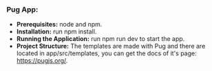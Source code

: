 
### Pug App:

- **Prerequisites:** 
node and npm.
- **Installation:** 
run npm install.
- **Running the Application:** 
run npm run dev to start the app.
- **Project Structure:**
The templates are made with Pug and there are located in app/src/templates, you can get the docs of it's page: https://pugjs.org/.
